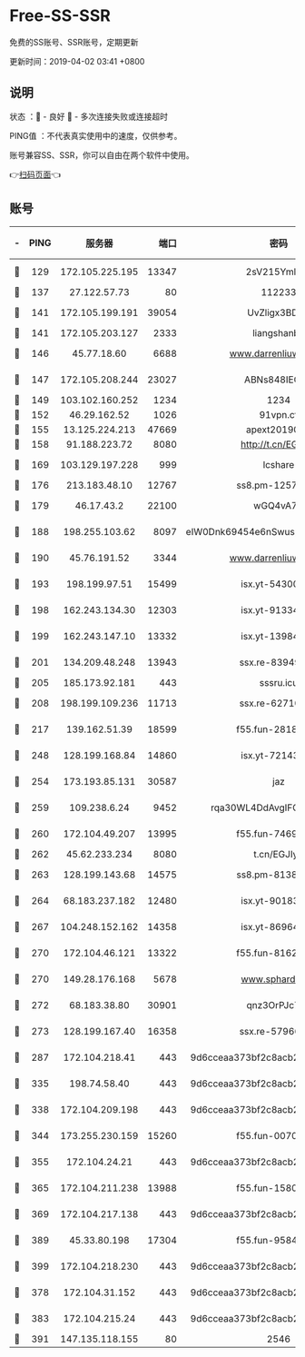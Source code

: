 # Free-SS-SSR

免费的SS账号、SSR账号，定期更新

更新时间：2019-04-02 03:41 +0800

## 说明

状态     ：🙂 - 良好 🙁 - 多次连接失败或连接超时

PING值   ：不代表真实使用中的速度，仅供参考。

账号兼容SS、SSR，你可以自由在两个软件中使用。

👉[扫码页面](https://liesauer.github.io/Free-SS-SSR/)👈

## 账号

|-|PING|服务器|端口|密码|加密方式|区域|
|:----:|:----:|:-----:|-----:|:----:|:----:|:----:|
|🙂|129|172.105.225.195|13347|2sV215YmlGvf|aes-256-cfb|JP|
|🙂|137|27.122.57.73|80|112233|chacha20|CN|
|🙂|141|172.105.199.191|39054|UvZligx3BDaG|aes-256-cfb|JP|
|🙂|141|172.105.203.127|2333|liangshanbo|chacha20|JP|
|🙂|146|45.77.18.60|6688|www.darrenliuwei.com|aes-256-cfb|JP|
|🙂|147|172.105.208.244|23027|ABNs848IEOQh|aes-256-cfb|JP|
|🙂|149|103.102.160.252|1234|1234|rc4-md5|JP|
|🙂|152|46.29.162.52|1026|91vpn.cf|rc4-md5|RU|
|🙂|155|13.125.224.213|47669|apext2019001|chacha20|KR|
|🙂|158|91.188.223.72|8080|http://t.cn/EGJIyrl|rc4-md5|RU|
|🙂|169|103.129.197.228|999|lcshare|aes-256-cfb|CN|
|🙂|176|213.183.48.10|12767|ss8.pm-12571490|rc4-md5|RU|
|🙂|179|46.17.43.2|22100|wGQ4vA7D|aes-256-gcm|RU|
|🙂|188|198.255.103.62|8097|eIW0Dnk69454e6nSwuspv9DmS201tQ0D|aes-256-cfb|US|
|🙂|190|45.76.191.52|3344|www.darrenliuwei.com|aes-256-cfb|AU|
|🙂|193|198.199.97.51|15499|isx.yt-54300855|aes-256-cfb|US|
|🙂|198|162.243.134.30|12303|isx.yt-91334852|aes-256-cfb|US|
|🙂|199|162.243.147.10|13332|isx.yt-13984444|aes-256-cfb|US|
|🙂|201|134.209.48.248|13943|ssx.re-83949387|aes-256-cfb|US|
|🙂|205|185.173.92.181|443|sssru.icu|rc4-md5|RU|
|🙂|208|198.199.109.236|11713|ssx.re-62710201|aes-256-cfb|US|
|🙂|217|139.162.51.39|18599|f55.fun-28185958|aes-256-cfb|SG|
|🙂|248|128.199.168.84|14860|isx.yt-72143109|aes-256-cfb|SG|
|🙂|254|173.193.85.131|30587|jaz|aes-256-cfb|US|
|🙂|259|109.238.6.24|9452|rqa30WL4DdAvgIFG6Fs3znzTa|aes-256-cfb|FR|
|🙂|260|172.104.49.207|13995|f55.fun-74699479|aes-256-cfb|SG|
|🙂|262|45.62.233.234|8080|t.cn/EGJIyrl|rc4-md5|CA|
|🙂|263|128.199.143.68|14575|ss8.pm-81386371|aes-256-cfb|SG|
|🙂|264|68.183.237.182|12480|isx.yt-90183318|aes-256-cfb|SG|
|🙂|267|104.248.152.162|14358|isx.yt-86964807|aes-256-cfb|SG|
|🙂|270|172.104.46.121|13322|f55.fun-81625110|aes-256-cfb|SG|
|🙂|270|149.28.176.168|5678|www.sphard.com|aes-256-cfb|SG|
|🙂|272|68.183.38.80|30901|qnz3OrPJc7Tk|aes-256-cfb|GB|
|🙂|273|128.199.167.40|16358|ssx.re-57966944|aes-256-cfb|SG|
|🙂|287|172.104.218.41|443|9d6cceaa373bf2c8acb22e60b6a58be6|aes-256-cfb|US|
|🙂|335|198.74.58.40|443|9d6cceaa373bf2c8acb22e60b6a58be6|aes-256-cfb|US|
|🙂|338|172.104.209.198|443|9d6cceaa373bf2c8acb22e60b6a58be6|aes-256-cfb|US|
|🙂|344|173.255.230.159|15260|f55.fun-00704819|aes-256-cfb|US|
|🙂|355|172.104.24.21|443|9d6cceaa373bf2c8acb22e60b6a58be6|aes-256-cfb|US|
|🙂|365|172.104.211.238|13988|f55.fun-15804066|aes-256-cfb|US|
|🙂|369|172.104.217.138|443|9d6cceaa373bf2c8acb22e60b6a58be6|aes-256-cfb|US|
|🙂|389|45.33.80.198|17304|f55.fun-95842337|aes-256-cfb|US|
|🙂|399|172.104.218.230|443|9d6cceaa373bf2c8acb22e60b6a58be6|aes-256-cfb|US|
|🙂|378|172.104.31.152|443|9d6cceaa373bf2c8acb22e60b6a58be6|aes-256-cfb|US|
|🙂|383|172.104.215.24|443|9d6cceaa373bf2c8acb22e60b6a58be6|aes-256-cfb|US|
|🙁|391|147.135.118.155|80|2546|chacha20|US|
